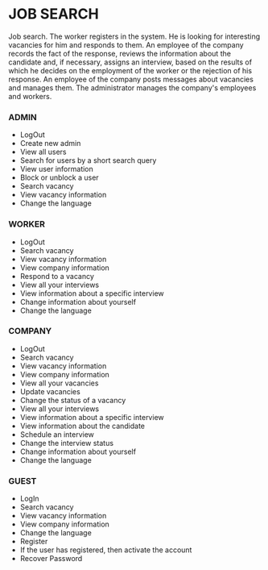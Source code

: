 # JOB SEARCH

Job search. The worker registers in the system. He is looking for interesting vacancies for him and responds to them. 
An employee of the company records the fact of the response, reviews the information about the candidate and, if necessary,
assigns an interview, based on the results of which he decides on the employment of the worker or the rejection of his response.
An employee of the company posts messages about vacancies and manages them. The administrator manages the company's employees and workers.

### ADMIN

- LogOut
- Create new admin
- View all users
- Search for users by a short search query
- View user information
- Block or unblock a user
- Search vacancy
- View vacancy information
- Change the language

### WORKER

- LogOut
- Search vacancy
- View vacancy information
- View company information
- Respond to a vacancy
- View all your interviews
- View information about a specific interview
- Change information about yourself
- Change the language

### COMPANY

- LogOut
- Search vacancy
- View vacancy information
- View company information
- View all your vacancies
- Update vacancies
- Change the status of a vacancy
- View all your interviews
- View information about a specific interview
- View information about the candidate
- Schedule an interview
- Change the interview status
- Change information about yourself
- Change the language

### GUEST

- LogIn
- Search vacancy
- View vacancy information
- View company information
- Change the language
- Register
- If the user has registered, then activate the account
- Recover Password